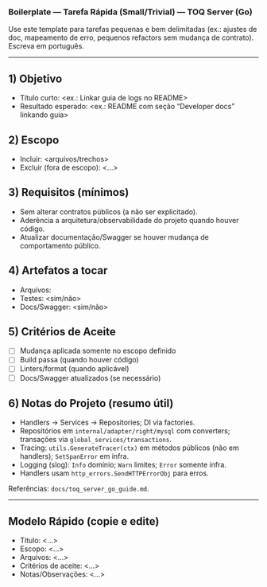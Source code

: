 ### Boilerplate — Tarefa Rápida (Small/Trivial) — TOQ Server (Go)

Use este template para tarefas pequenas e bem delimitadas (ex.: ajustes de doc, mapeamento de erro, pequenos refactors sem mudança de contrato). Escreva em português.

---

## 1) Objetivo
- Título curto: <ex.: Linkar guia de logs no README>
- Resultado esperado: <ex.: README com seção “Developer docs” linkando guia>

## 2) Escopo
- Incluir: <arquivos/trechos>
- Excluir (fora de escopo): <...>

## 3) Requisitos (mínimos)
- Sem alterar contratos públicos (a não ser explicitado).
- Aderência a arquitetura/observabilidade do projeto quando houver código.
- Atualizar documentação/Swagger se houver mudança de comportamento público.

## 4) Artefatos a tocar
- Arquivos: <listar caminhos>
- Testes: <sim/não>
- Docs/Swagger: <sim/não>

## 5) Critérios de Aceite
- [ ] Mudança aplicada somente no escopo definido
- [ ] Build passa (quando houver código)
- [ ] Linters/format (quando aplicável)
- [ ] Docs/Swagger atualizados (se necessário)

## 6) Notas do Projeto (resumo útil)
- Handlers → Services → Repositories; DI via factories.
- Repositórios em `internal/adapter/right/mysql` com converters; transações via `global_services/transactions`.
- Tracing: `utils.GenerateTracer(ctx)` em métodos públicos (não em handlers); `SetSpanError` em infra.
- Logging (slog): `Info` domínio; `Warn` limites; `Error` somente infra.
- Handlers usam `http_errors.SendHTTPErrorObj` para erros.

Referências: `docs/toq_server_go_guide.md`.

---

## Modelo Rápido (copie e edite)

- Título: <...>
- Escopo: <...>
- Arquivos: <...>
- Critérios de aceite: <...>
- Notas/Observações: <...>
